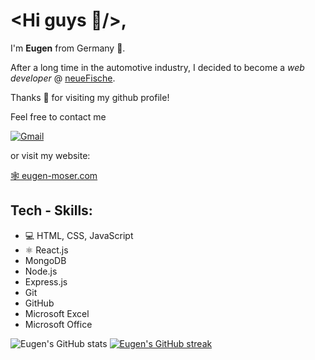# <Hi guys 👋/>,

I'm **Eugen** from Germany 🍻.

After a long time in the automotive industry, I decided to become a _web developer_ @ [neueFische](https://www.neuefische.de).

Thanks 🖤 for visiting my github profile!

Feel free to contact me

[![Gmail](https://img.shields.io/badge/Gmail-D14836?style=for-the-badge&logo=gmail&logoColor=white)](mailto:developermoser@gmail.com)

or visit my website: 

[🕸️ eugen-moser.com](https://www.eugen-moser.com)

## Tech - Skills: 
* 💻 HTML, CSS, JavaScript
* ⚛ React.js 
* MongoDB
* Node.js
* Express.js
* Git
* GitHub
* Microsoft Excel
* Microsoft Office

![Eugen's GitHub stats](https://github-readme-stats.vercel.app/api?username=EugenMoser&theme=dark&show_icons=true)
[![Eugen's GitHub streak](https://streak-stats.demolab.com/?user=EugenMoser&theme=dark)](https://git.io/streak-stats)
